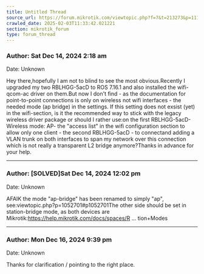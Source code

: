 ```yaml
---
title: Untitled Thread
source_url: https://forum.mikrotik.com/viewtopic.php?f=7&t=213273&p=1114680#p1114680
crawled_date: 2025-02-03T11:33:42.021221
section: mikrotik_forum
type: forum_thread
---
```


### Author: Sat Dec 14, 2024 2:18 am
Date: Unknown

Hey there,hopefully I am not to blind to see the most obvious.Recently I upgraded my two RBLHGG-5acD to ROS 7.16.1 and also installed the wifi-qcom-ac driver on them.But now I don't find - as the documentation for point-to-point connections is only on wireless not wifi interfaces - the needed mode (ap bridge) in the settings. If this setting does not exsist (yet) in the wifi-section, is it the recommended way to stick with the legacy wireless driver package or should I rather use:on the first RBLHGG-5acD- Wireless mode: AP- the "access list" in the wifi configuration section to allow only one client - the second RBLHGG-5acD - to connectand adding a VLAN trunk on both interfaces to span my network over this connection which is not really a transparent L2 bridge anymore?Thanks in advance for your help.


---
### Author: [SOLVED]Sat Dec 14, 2024 12:02 pm
Date: Unknown

AFAIK the mode "ap-bridge" has been renamed to simply "ap", see:viewtopic.php?p=1052701#p1052701The other side should be set in station-bridge mode, as both devices are Mikrotik:https://help.mikrotik.com/docs/spaces/R ... tion+Modes


---
### Author: Mon Dec 16, 2024 9:39 pm
Date: Unknown

Thanks for clarification / pointing to the right place.

